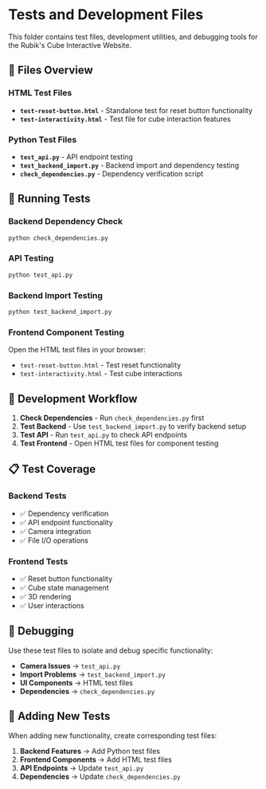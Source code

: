 # Tests and Development Files

This folder contains test files, development utilities, and debugging tools for the Rubik's Cube Interactive Website.

## 📁 Files Overview

### HTML Test Files
- **`test-reset-button.html`** - Standalone test for reset button functionality
- **`test-interactivity.html`** - Test file for cube interaction features

### Python Test Files
- **`test_api.py`** - API endpoint testing
- **`test_backend_import.py`** - Backend import and dependency testing
- **`check_dependencies.py`** - Dependency verification script

## 🧪 Running Tests

### Backend Dependency Check
```bash
python check_dependencies.py
```

### API Testing
```bash
python test_api.py
```

### Backend Import Testing
```bash
python test_backend_import.py
```

### Frontend Component Testing
Open the HTML test files in your browser:
- `test-reset-button.html` - Test reset functionality
- `test-interactivity.html` - Test cube interactions

## 🔧 Development Workflow

1. **Check Dependencies** - Run `check_dependencies.py` first
2. **Test Backend** - Use `test_backend_import.py` to verify backend setup
3. **Test API** - Run `test_api.py` to check API endpoints
4. **Test Frontend** - Open HTML test files for component testing

## 📋 Test Coverage

### Backend Tests
- ✅ Dependency verification
- ✅ API endpoint functionality
- ✅ Camera integration
- ✅ File I/O operations

### Frontend Tests
- ✅ Reset button functionality
- ✅ Cube state management
- ✅ 3D rendering
- ✅ User interactions

## 🐛 Debugging

Use these test files to isolate and debug specific functionality:

- **Camera Issues** → `test_api.py`
- **Import Problems** → `test_backend_import.py`
- **UI Components** → HTML test files
- **Dependencies** → `check_dependencies.py`

## 📝 Adding New Tests

When adding new functionality, create corresponding test files:

1. **Backend Features** → Add Python test files
2. **Frontend Components** → Add HTML test files
3. **API Endpoints** → Update `test_api.py`
4. **Dependencies** → Update `check_dependencies.py`